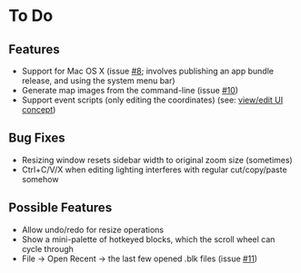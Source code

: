 # To Do

## Features

* Support for Mac OS X (issue [#8](https://github.com/Rangi42/polished-map/issues/8); involves publishing an app bundle release, and using the system menu bar)
* Generate map images from the command-line (issue [#10](https://github.com/Rangi42/polished-map/issues/10))
* Support event scripts (only editing the coordinates) (see: [view/edit UI concept](https://i.imgur.com/YwtFzlZ.png))

## Bug Fixes

* Resizing window resets sidebar width to original zoom size (sometimes)
* Ctrl+C/V/X when editing lighting interferes with regular cut/copy/paste somehow

## Possible Features

* Allow undo/redo for resize operations
* Show a mini-palette of hotkeyed blocks, which the scroll wheel can cycle through
* File → Open Recent → the last few opened .blk files (issue [#11](https://github.com/Rangi42/polished-map/issues/11))
